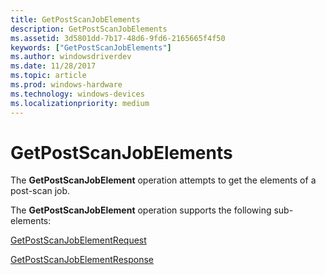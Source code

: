 ```yaml
---
title: GetPostScanJobElements
description: GetPostScanJobElements
ms.assetid: 3d5801dd-7b17-48d6-9fd6-2165665f4f50
keywords: ["GetPostScanJobElements"]
ms.author: windowsdriverdev
ms.date: 11/28/2017
ms.topic: article
ms.prod: windows-hardware
ms.technology: windows-devices
ms.localizationpriority: medium
---
```


# GetPostScanJobElements


The **GetPostScanJobElement** operation attempts to get the elements of a post-scan job.

The **GetPostScanJobElement** operation supports the following sub-elements:

[GetPostScanJobElementRequest](getpostscanjobelementrequest.md)

[GetPostScanJobElementResponse](getpostscanjobelementresponse.md)

 

 





